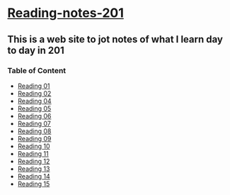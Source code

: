 # **<u> Reading-notes-201 </u>**

## This is a web site to jot notes of what I learn day to day in 201

### Table of Content
* [Reading 01](class-01.md)
* [Reading 02](class-02.md)
* [Reading 04]()
* [Reading 05]()
* [Reading 06]()
* [Reading 07]()
* [Reading 08]()
* [Reading 09]()
* [Reading 10]()
* [Reading 11]()
* [Reading 12]()
* [Reading 13]()
* [Reading 14]()
* [Reading 15]()
